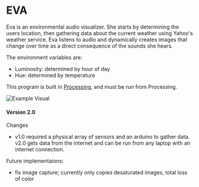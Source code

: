 EVA
=======

Eva is an environmental audio visualizer. She starts by determining the users location, then gathering data about the current weather using Yahoo's weather service. Eva listens to audio and dynamically creates images that change over time as a direct consequence of the sounds she hears.

The environment variables are:
  * Luminosity: determined by hour of day
  * Hue: determined by temperature

This program is built in [Processing](processing.org), and must be run from Processing.

![Example Visual](http://imgur.com/K4PBkSx.png, "Desaturated")

#### Version 2.0
Changes
 - v1.0 required a physical array of sensors and an arduino to gather data. v2.0 gets data from the internet and can be run from any laptop with an internet connection.

 Future implementaions:
  - fix image capture; currently only copies desaturated images, total loss of color
